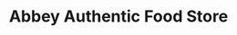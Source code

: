 ---
title: "Abbey Authentic Food Store"
url: /derby/abbey-authentic-food-store/
shop: convenience
---